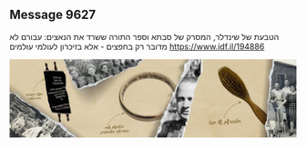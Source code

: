 ## Message 9627

הטבעת של שינדלר, המסרק של סבתא וספר התורה ששרד את הנאצים:
עבורם לא מדובר רק בחפצים - אלא בזיכרון לעולמי עולמים
https://www.idf.il/194886

![Photo](9627/9627_photo.jpg)
